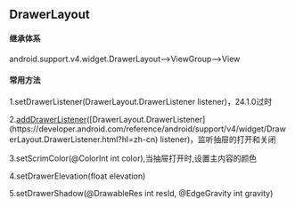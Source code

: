 ## DrawerLayout

#### 继承体系
android.support.v4.widget.DrawerLayout-->ViewGroup-->View

#### 常用方法
1.setDrawerListener(DrawerLayout.DrawerListener listener)，24.1.0过时

2.[addDrawerListener](https://developer.android.com/reference/android/support/v4/widget/DrawerLayout.html?hl=zh-cn#addDrawerListener(android.support.v4.widget.DrawerLayout.DrawerListener))([DrawerLayout.DrawerListener](https://developer.android.com/reference/android/support/v4/widget/DrawerLayout.DrawerListener.html?hl=zh-cn) listener)，监听抽屉的打开和关闭

3.setScrimColor(@ColorInt int color),当抽屉打开时,设置主内容的颜色

4.setDrawerElevation(float elevation)

5.setDrawerShadow(@DrawableRes int resId, @EdgeGravity int gravity)





